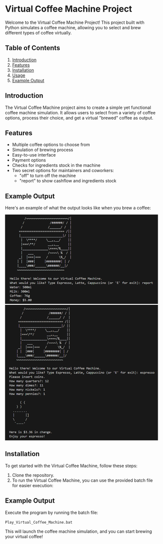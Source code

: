 # Virtual Coffee Machine Project

Welcome to the Virtual Coffee Machine Project! This project built with Python simulates a coffee machine, allowing you to select and brew different types of coffee virtually.

## Table of Contents

1. [Introduction](#introduction)
2. [Features](#features)
3. [Installation](#installation)
4. [Usage](#usage)
5. [Example Output](#example-output)

## Introduction

The Virtual Coffee Machine project aims to create a simple yet functional coffee machine simulation. It allows users to select from a variety of coffee options, process their choice, and get a virtual "brewed" coffee as output.

## Features

- Multiple coffee options to choose from
- Simulation of brewing process
- Easy-to-use interface
- Payment options
- Checks for ingredients stock in the machine
- Two secret options for maintainers and coworkers:
    - "off" to turn off the machine
    - "report" to show cashflow and ingredients stock


## Example Output
Here's an example of what the output looks like when you brew a coffee:

<img src="img/coffee_print1.png" alt="Coffee Output" max-width="300">

<img src="img/coffee_print2.png" alt="Coffee Output" max-width="300">


## Installation

To get started with the Virtual Coffee Machine, follow these steps:

1. Clone the repository.
2. To run the Virtual Coffee Machine, you can use the provided batch file for easier execution:


## Example Output

Execute the program by running the batch file:

`Play_Virtual_Coffee_Machine.bat`

This will launch the coffee machine simulation, and you can start brewing your virtual coffee!

